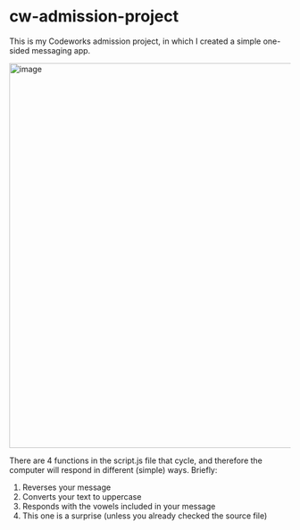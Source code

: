 # cw-admission-project
This is my Codeworks admission project, in which I created a simple one-sided messaging app. 

<img width="690" alt="image" src="https://user-images.githubusercontent.com/75525883/169561290-9939eb55-013e-45cb-8607-8628fddb851c.png">

There are 4 functions in the script.js file that cycle, and therefore the computer will respond in different (simple) ways. Briefly:
1. Reverses your message
2. Converts your text to uppercase
3. Responds with the vowels included in your message
4. This one is a surprise (unless you already checked the source file)
